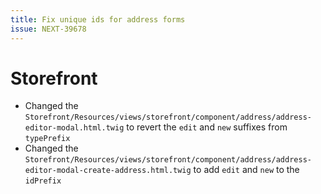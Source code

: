 ```yaml
---
title: Fix unique ids for address forms
issue: NEXT-39678
---
```

# Storefront
* Changed the `Storefront/Resources/views/storefront/component/address/address-editor-modal.html.twig` to revert the `edit` and `new` suffixes from `typePrefix`
* Changed the `Storefront/Resources/views/storefront/component/address/address-editor-modal-create-address.html.twig` to add `edit` and `new` to the `idPrefix`
